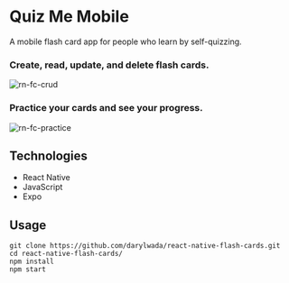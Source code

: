 # Quiz Me Mobile
A mobile flash card app for people who learn by self-quizzing.

### Create, read, update, and delete flash cards.
![rn-fc-crud](https://user-images.githubusercontent.com/33441299/44600844-70d57780-a78f-11e8-8e07-1371bc573bed.gif)

### Practice your cards and see your progress. 
![rn-fc-practice](https://user-images.githubusercontent.com/33441299/44600848-7337d180-a78f-11e8-841e-c96d2fea2553.gif)

## Technologies
- React Native
- JavaScript
- Expo

## Usage
```
git clone https://github.com/darylwada/react-native-flash-cards.git
cd react-native-flash-cards/
npm install
npm start
```
